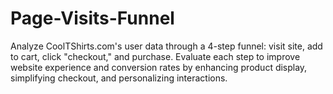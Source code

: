 # Page-Visits-Funnel
Analyze CoolTShirts.com's user data through a 4-step funnel: visit site, add to cart, click "checkout," and purchase. Evaluate each step to improve website experience and conversion rates by enhancing product display, simplifying checkout, and personalizing interactions.
